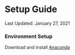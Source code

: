 # Setup Guide

Last Updated: January 27, 2021
### Environment Setup
Download and install [Anaconda](https://docs.anaconda.com/anaconda/install/)
